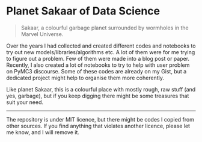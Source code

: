 # Planet Sakaar of Data Science

> Sakaar, a colourful garbage planet surrounded by wormholes in the Marvel Universe.

Over the years I had collected and created different codes and notebooks to try out new models/libraries/algorithms etc. A lot of them were for me trying to figure out a problem. Few of them were made into a blog post or paper. Recently, I also created a lot of notebooks to try to help with user problem on PyMC3 discourse. Some of these codes are already on my Gist, but a dedicated project might help to organise them more coherently.

Like planet Sakaar, this is a colourful place with mostly rough, raw stuff (and yes, garbage), but if you keep digging there might be some treasures that suit your need.

----   
The repository is under MIT licence, but there might be codes I copied from other sources. If you find anything that violates another licence, please let me know, and I will remove it. 